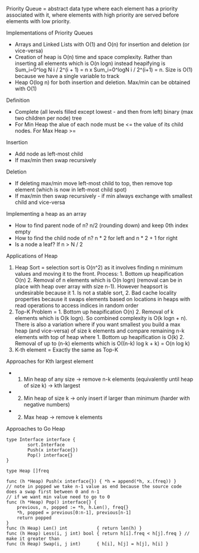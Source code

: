 Priority Queue = abstract data type where each element has a priority associated with it, where elements with high priority are served before elements with low priority.

Implementations of Priority Queues
* Arrays and Linked Lists with O(1) and O(n) for insertion and deletion (or vice-versa)
* Creation of heap is O(n) time and space complexity. Rather than inserting all elements which is O(n logn) instead heapifying is Sum_i=0^log N i / 2^(i + 1) = n x Sum_i=0^logN i / 2^(i+1) = n. Size is O(1) because we have a single variable to track
* Heap O(log n) for both insertion and deletion. Max/min can be obtained with O(1)

Definition
* Complete (all levels filled except lowest - and then from left) binary (max two children per node) tree
* For Min Heap the alue of each node must be <= the value of its child nodes. For Max Heap >=

Insertion 
* Add node as left-most child
* If max/min then swap recursively

Deletion
* If deleting max/min move left-most child to top, then remove top element (which is now in left-most child spot)
* If max/min then swap recursively - if min always exchange with smallest child and vice-versa

Implementing a heap as an array
* How to find parent node of n? n/2 (rounding down) and keep 0th index empty
* How to find the child node of n? n * 2 for left and n * 2 + 1 for right
* Is a node a leaf? If n > N / 2 

Applications of Heap
1. Heap Sort = selection sort is O(n^2) as it involves finding n minimum values and moving it to the front. 
Process: 1. Bottom up heapification O(n) 2. Removal of n elements which is O(n logn) (removal can be in place with heap over array with size n-1). 
However heapsort is undesirable because it 1. Is not a stable sort, 2. Bad cache locality properties because it swaps elements based on locations in heaps with read operations to access indices in random order
2. Top-K Problem = 1. Bottom up heapification O(n) 2. Removal of k elements which is O(k logn). So combined complexity is O(k logn + n). There is also a variation where if you want smallest you build a max heap (and vice-versa) of size k elements and compare remaining n-k elements with top of heap where 1. Bottom up heapification is O(k) 2. Removal of up to (n-k) elements which is O((n-k) log k + k) = O(n log k)
3. K-th element = Exactly the same as Top-K

Approaches for Kth largest element
* 1. Min heap of any size -> remove n-k elements (equivalently until heap of size k) -> kth largest
* 2. Min heap of size k -> only insert if larger than minimum (harder with negative numbers)
* 2. Max heap -> remove k elements

Approaches to Go Heap
```
type Interface interface {
		sort.Interface
		Push(x interface{})
		Pop() interface{}
}

type Heap []freq

func (h *Heap) Push(x interface{}) { *h = append(*h, x.(freq)) }
// note in popped we take n-1 value as end because the source code does a swap first between 0 and n-1
// if we want min value need to go to 0
func (h *Heap) Pop() interface{} {
	previous, n, popped := *h, h.Len(), freq{}
	*h, popped = previous[0:n-1], previous[n-1]
	return popped
}
func (h Heap) Len() int           { return len(h) }
func (h Heap) Less(i, j int) bool { return h[i].freq < h[j].freq } // make it greater than
func (h Heap) Swap(i, j int)      { h[i], h[j] = h[j], h[i] }
```
